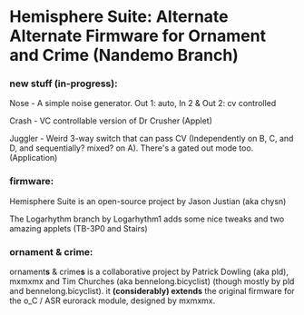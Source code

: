 Hemisphere Suite: Alternate Alternate Firmware for Ornament and Crime (Nandemo Branch)
===

### new stuff (in-progress):

Nose - A simple noise generator. Out 1: auto, In 2 & Out 2: cv controlled

Crash - VC controllable version of Dr Crusher (Applet)

Juggler - Weird 3-way switch that can pass CV (Independently on B, C, and D, and sequentially? mixed? on A). There's a gated out mode too. (Application)


### firmware:

Hemisphere Suite is an open-source project by Jason Justian (aka chysn)

The Logarhythm branch by Logarhythm1 adds some nice tweaks and two amazing applets (TB-3P0 and Stairs)


### ornament & crime:
ornament**s** & crime**s** is a collaborative project by Patrick Dowling (aka pld), mxmxmx and Tim Churches (aka bennelong.bicyclist) (though mostly by pld and bennelong.bicyclist). it **(considerably) extends** the original firmware for the o_C / ASR eurorack module, designed by mxmxmx.
